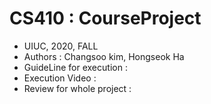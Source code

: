 # CS410 : CourseProject

- UIUC, 2020, FALL
- Authors : Changsoo kim, Hongseok Ha
- GuideLine for execution :
- Execution Video :
- Review for whole project : 


